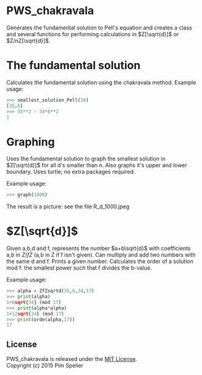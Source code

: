 # PWS_chakravala
Generates the fundamental solution to Pell's equation and creates a class and several functions for performing calculations in $Z[\sqrt{d}]$ or $Z/nZ[\sqrt{d}]$.

# The fundamental solution
Calculates the fundamental solution using the chakravala method.
Example usage:
```python
>>> smallest_solution_Pell(34)
[35,6]
>>> 35**2 - 34*6**2
1
```

# Graphing
Uses the fundamental solution to graph the smallest solution in $Z[\sqrt{d}]$ for all d's smaller than n. Also graphs it's upper and lower boundary. Uses turtle; no extra packages required.

Example usage:
```python
>>> graph(1000)
```

The result is a picture: see the file R_d_1000.jpeg

# $Z[\sqrt{d}]$
Given a,b,d and f, represents the number $a+b\sqrt{d}$ with coefficients a,b in $Z/fZ$ (a,b in Z if f isn't given).
Can multiply and add two numbers with the same d and f.
Prints a given number.
Calculates the order of a solution mod f: the smallest power such that f divides the b-value.

Example usage:
```python
>>> alpha = ZfZsqrtd(35,6,34,17)
>>> print(alpha)
1+6sqrt{34} (mod 17)
>>> print(alpha*alpha)
1+12sqrt{34} (mod 17)
>>> print(orde(alpha,17))
17
```


## License

PWS_chakravala is released under the [MIT License](http://opensource.org/licenses/MIT).  
Copyright (c) 2015 Pim Spelier
